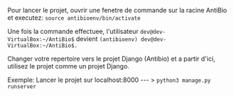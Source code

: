 Pour lancer le projet, ouvrir une fenetre de commande sur la racine AntiBio et executez: `source antibioenv/bin/activate`

Une fois la commande effectuee, l'utilisateur `dev@dev-VirtualBox:~/AntiBio$`
devient `(antibioenv) dev@dev-VirtualBox:~/AntiBio$.`

Changer votre repertoire vers le projet Django (Antibio) et
a partir d'ici, utilisez le projet comme un projet Django.

Exemple:
Lancer le projet sur localhost:8000 --- > `python3 manage.py runserver`

